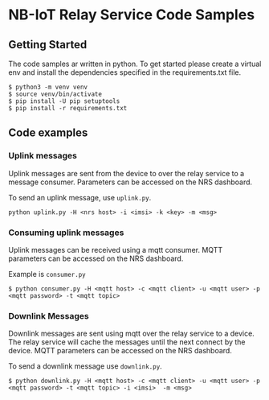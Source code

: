 # NB-IoT Relay Service Code Samples

## Getting Started

The code samples ar written in python. To get started please create a virtual env and install the dependencies specified in the requirements.txt file.

    $ python3 -m venv venv
    $ source venv/bin/activate
    $ pip install -U pip setuptools
    $ pip install -r requirements.txt

## Code examples

### Uplink messages

Uplink messages are sent from the device to over the relay service to a message consumer.
Parameters can be accessed on the NRS dashboard.

To send an uplink message, use `uplink.py`.

    python uplink.py -H <nrs host> -i <imsi> -k <key> -m <msg>

### Consuming uplink messages

Uplink messages can be received using a mqtt consumer.
MQTT parameters can be accessed on the NRS dashboard.

Example is `consumer.py`

    $ python consumer.py -H <mqtt host> -c <mqtt client> -u <mqtt user> -p <mqtt password> -t <mqtt topic>

### Downlink Messages

Downlink messages are sent using mqtt over the relay service to a device.
The relay service will cache the messages until the next connect by the device.
MQTT parameters can be accessed on the NRS dashboard.

To send a downlink message use `downlink.py`.

    $ python downlink.py -H <mqtt host> -c <mqtt client> -u <mqtt user> -p <mqtt password> -t <mqtt topic> -i <imsi>  -m <msg>
